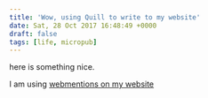 ```yaml
---
title: 'Wow, using Quill to write to my website'
date: Sat, 28 Oct 2017 16:48:49 +0000
draft: false
tags: [life, micropub]
---
```


here is something nice.

I am using [webmentions on my website](https://big-andy.co.uk/implementing-web-mentions-website/)